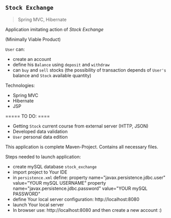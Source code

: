 ## `Stock Exchange`
>Spring MVC, Hibernate

Application imitating action of *Stock Exchange*

(Minimally Viable Product)

`User` can:
* create an account
* define his `Balance` using `deposit` and `withdraw` 
* can `buy` and `sell` stocks 
(the possibility of transaction depends of `User's` balance and `Stock` available quantity) 

Technologies:
* Spring MVC
* Hibernate 
* JSP

===== TO DO: ====
* Getting `Stock` current course from external server (HTTP, JSON) 
* Developed data validation
* `User` personal data edition



This application is complete Maven-Project. Contains all necessary files.
  
Steps needed to launch application:
* create mySQL database `stock_exchange`
* import project to Your IDE
* in `persistence.xml` define:
property name="javax.persistence.jdbc.user" value="YOUR mySQL USERNAME"
property name="javax.persistence.jdbc.password" value="YOUR mySQL PASSWORD"
* define Your local server configuration: http://localhost:8080
* launch Your local server
* In browser use: http://localhost:8080 and then create a new account :)
   


